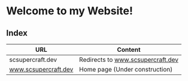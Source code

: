# Welcome to my Website!

## Index

| URL                  | Content                           |
| -------------------- | --------------------------------- |
| scsupercraft.dev     | Redirects to www.scsupercraft.dev |
| www.scsupercraft.dev | Home page (Under construction)    |

